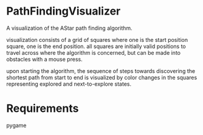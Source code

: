 # PathFindingVisualizer
A visualization of the AStar path finding algorithm. 

visualization consists of a grid of squares where one is the start position square, one is the end position. all squares are initially valid positions to travel across where the algorithm is concerned, but can be made into obstacles with a mouse press.

upon starting the algorithm, the sequence of steps towards discovering the shortest path from start to end is visualized by color changes in the squares representing explored and next-to-explore states.
  
# Requirements
pygame
